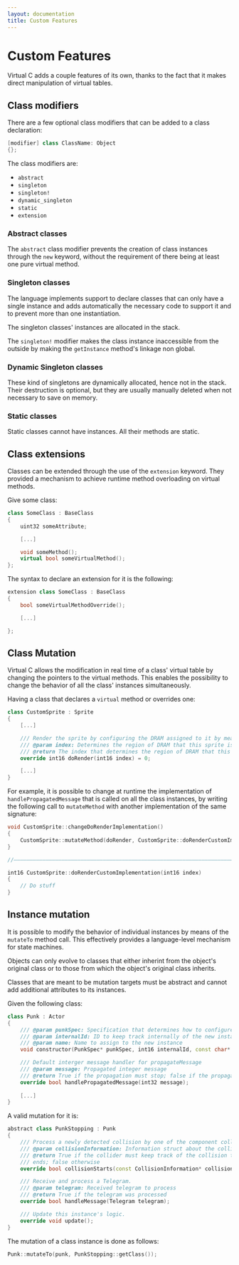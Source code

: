 ```yaml
---
layout: documentation
title: Custom Features
---
```


# Custom Features

Virtual C adds a couple features of its own, thanks to the fact that it makes direct manipulation of virtual tables.

## Class modifiers

There are a few optional class modifiers that can be added to a class declaration:

```cpp
[modifier] class ClassName: Object
{};
```

The class modifiers are:

- `abstract`
- `singleton`
- `singleton!`
- `dynamic_singleton`
- `static`
- `extension`

### Abstract classes

The `abstract` class modifier prevents the creation of class instances through the `new` keyword, without the requirement of there being at least one pure virtual method.

### Singleton classes

The language implements support to declare classes that can only have a single instance and adds automatically the necessary code to support it and to prevent more than one instantiation.

The singleton classes' instances are allocated in the stack.

The `singleton!` modifier makes the class instance inaccessible from the outside by making the `getInstance` method's linkage non global. 

### Dynamic Singleton classes

These kind of singletons are dynamically allocated, hence not in the stack. Their destruction is optional, but they are usually manually deleted when not necessary to save on memory.

### Static classes

Static classes cannot have instances. All their methods are static.

## Class extensions

Classes can be extended through the use of the `extension` keyword. They provided a mechanism to achieve runtime method overloading on virtual methods.

Give some class:

```cpp
class SomeClass : BaseClass
{
    uint32 someAttribute;

    [...]

    void someMethod();
    virtual bool someVirtualMethod();
};
```

The syntax to declare an extension for it is the following:

```cpp
extension class SomeClass : BaseClass
{
    bool someVirtualMethodOverride();

    [...]

};
```

## Class Mutation

Virtual C allows the modification in real time of a class' virtual table by changing the pointers to the virtual methods. This enables the possibility to change the behavior of all the class' instances simultaneously.

Having a class that declares a `virtual` method or overrides one:

```cpp
class CustomSprite : Sprite
{
    [...]

	/// Render the sprite by configuring the DRAM assigned to it by means of the provided index.
	/// @param index: Determines the region of DRAM that this sprite is allowed to configure
	/// @return The index that determines the region of DRAM that this sprite manages
	override int16 doRender(int16 index) = 0;

    [...]
}
```

For example, it is possible to change at runtime the implementation of `handlePropagatedMessage` that is called on all the class instances, by writing the following call to `mutateMethod` with another implementation of the same signature:

```cpp
void CustomSprite::changeDoRenderImplementation()
{
    CustomSprite::mutateMethod(doRender, CustomSprite::doRenderCustomImplementation);
}

//——————————————————————————————————————————————————————————————————————————————————————————————————————————————————————————————————————————

int16 CustomSprite::doRenderCustomImplementation(int16 index)
{
    // Do stuff
}
```

## Instance mutation

It is possible to modify the behavior of individual instances by means of the `mutateTo` method call. This effectively provides a language-level mechanism for state machines.

Objects can only evolve to classes that either inherint from the object's original class or to those from which the object's original class inherits.

Classes that are meant to be mutation targets must be abstract and cannot add additional attributes to its instances.

Given the following class:

```cpp
class Punk : Actor
{
    /// @param punkSpec: Specification that determines how to configure the paddle
    /// @param internalId: ID to keep track internally of the new instance
    /// @param name: Name to assign to the new instance
    void constructor(PunkSpec* punkSpec, int16 internalId, const char* const name);

    /// Default interger message handler for propagateMessage
    /// @param message: Propagated integer message
    /// @return True if the propagation must stop; false if the propagation must reach other containers
    override bool handlePropagatedMessage(int32 message);
    
    [...]
}
```

A valid mutation for it is:

```cpp
abstract class PunkStopping : Punk
{
    /// Process a newly detected collision by one of the component colliders.
    /// @param collisionInformation: Information struct about the collision to resolve
    /// @return True if the collider must keep track of the collision to detect if it persists and when it
    /// ends; false otherwise
    override bool collisionStarts(const CollisionInformation* collisionInformation);

    /// Receive and process a Telegram.
    /// @param telegram: Received telegram to process
    /// @return True if the telegram was processed
    override bool handleMessage(Telegram telegram);

    /// Update this instance's logic.
    override void update();
}
```

The mutation of a class instance is done as follows:

```cpp
Punk::mutateTo(punk, PunkStopping::getClass());
```
